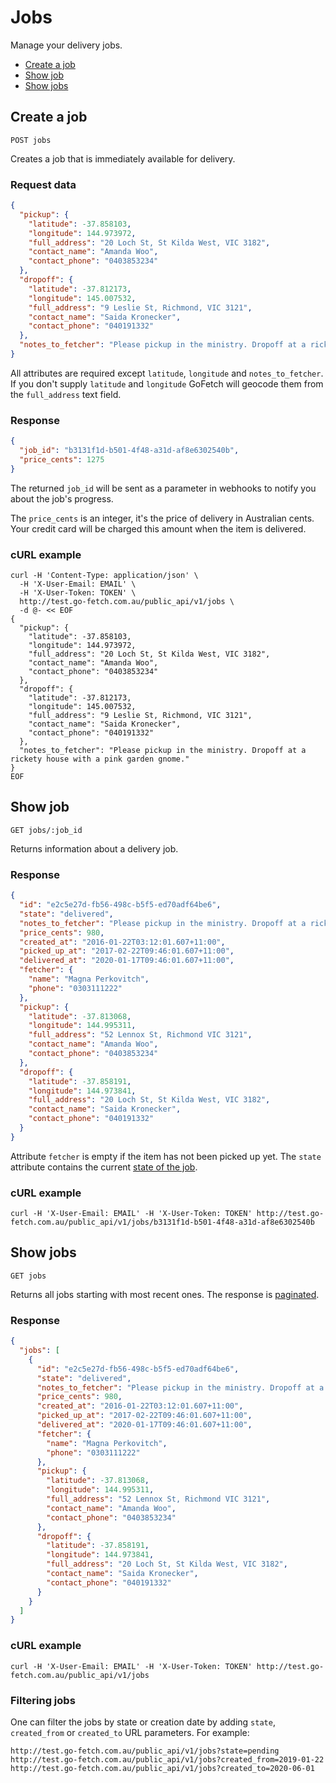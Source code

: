 # Jobs

Manage your delivery jobs.

* [Create a job](#create-a-job)
* [Show job](#show-job)
* [Show jobs](#show-jobs)

## Create a job

`POST jobs`

Creates a job that is immediately available for delivery.


### Request data

```JSON
{
  "pickup": {
    "latitude": -37.858103,
    "longitude": 144.973972,
    "full_address": "20 Loch St, St Kilda West, VIC 3182",
    "contact_name": "Amanda Woo",
    "contact_phone": "0403853234"
  },
  "dropoff": {
    "latitude": -37.812173,
    "longitude": 145.007532,
    "full_address": "9 Leslie St, Richmond, VIC 3121",
    "contact_name": "Saida Kronecker",
    "contact_phone": "040191332"
  },
  "notes_to_fetcher": "Please pickup in the ministry. Dropoff at a rickety house with a pink garden gnome."
}
```

All attributes are required except `latitude`, `longitude` and `notes_to_fetcher`. If you don't supply `latitude` and `longitude` GoFetch will geocode them from the `full_address` text field.

### Response

```JSON
{
  "job_id": "b3131f1d-b501-4f48-a31d-af8e6302540b",
  "price_cents": 1275
}
```

The returned `job_id` will be sent as a parameter in webhooks to notify you about the job's progress.

The `price_cents` is an integer, it's the price of delivery in Australian cents. Your credit card will be charged this amount when the item is delivered.

### cURL example

```shell
curl -H 'Content-Type: application/json' \
  -H 'X-User-Email: EMAIL' \
  -H 'X-User-Token: TOKEN' \
  http://test.go-fetch.com.au/public_api/v1/jobs \
  -d @- << EOF
{
  "pickup": {
    "latitude": -37.858103,
    "longitude": 144.973972,
    "full_address": "20 Loch St, St Kilda West, VIC 3182",
    "contact_name": "Amanda Woo",
    "contact_phone": "0403853234"
  },
  "dropoff": {
    "latitude": -37.812173,
    "longitude": 145.007532,
    "full_address": "9 Leslie St, Richmond, VIC 3121",
    "contact_name": "Saida Kronecker",
    "contact_phone": "040191332"
  },
  "notes_to_fetcher": "Please pickup in the ministry. Dropoff at a rickety house with a pink garden gnome."
}
EOF
```

## Show job

`GET jobs/:job_id`

Returns information about a delivery job.

### Response

```JSON
{
  "id": "e2c5e27d-fb56-498c-b5f5-ed70adf64be6",
  "state": "delivered",
  "notes_to_fetcher": "Please pickup in the ministry. Dropoff at a rickety house with a pink garden gnome.",
  "price_cents": 980,
  "created_at": "2016-01-22T03:12:01.607+11:00",
  "picked_up_at": "2017-02-22T09:46:01.607+11:00",
  "delivered_at": "2020-01-17T09:46:01.607+11:00",
  "fetcher": {
    "name": "Magna Perkovitch",
    "phone": "0303111222"
  },
  "pickup": {
    "latitude": -37.813068,
    "longitude": 144.995311,
    "full_address": "52 Lennox St, Richmond VIC 3121",
    "contact_name": "Amanda Woo",
    "contact_phone": "0403853234"
  },
  "dropoff": {
    "latitude": -37.858191,
    "longitude": 144.973841,
    "full_address": "20 Loch St, St Kilda West, VIC 3182",
    "contact_name": "Saida Kronecker",
    "contact_phone": "040191332"
  }
}
```

Attribute `fetcher` is empty if the item has not been picked up yet. The `state` attribute contains the current [state of the job](https://github.com/GoFetchDeliveries/api-v1/blob/master/job_states.md).

### cURL example

```shell
curl -H 'X-User-Email: EMAIL' -H 'X-User-Token: TOKEN' http://test.go-fetch.com.au/public_api/v1/jobs/b3131f1d-b501-4f48-a31d-af8e6302540b
```

## Show jobs

`GET jobs`

Returns all jobs starting with most recent ones. The response is [paginated](https://github.com/GoFetchDeliveries/api-v1/blob/master/pagination.md).

### Response

```JSON
{
  "jobs": [
    {
      "id": "e2c5e27d-fb56-498c-b5f5-ed70adf64be6",
      "state": "delivered",
      "notes_to_fetcher": "Please pickup in the ministry. Dropoff at a rickety house with a pink garden gnome.",
      "price_cents": 980,
      "created_at": "2016-01-22T03:12:01.607+11:00",
      "picked_up_at": "2017-02-22T09:46:01.607+11:00",
      "delivered_at": "2020-01-17T09:46:01.607+11:00",
      "fetcher": {
        "name": "Magna Perkovitch",
        "phone": "0303111222"
      },
      "pickup": {
        "latitude": -37.813068,
        "longitude": 144.995311,
        "full_address": "52 Lennox St, Richmond VIC 3121",
        "contact_name": "Amanda Woo",
        "contact_phone": "0403853234"
      },
      "dropoff": {
        "latitude": -37.858191,
        "longitude": 144.973841,
        "full_address": "20 Loch St, St Kilda West, VIC 3182",
        "contact_name": "Saida Kronecker",
        "contact_phone": "040191332"
      }
    }
  ]
}
```


### cURL example

```shell
curl -H 'X-User-Email: EMAIL' -H 'X-User-Token: TOKEN' http://test.go-fetch.com.au/public_api/v1/jobs
```

### Filtering jobs

One can filter the jobs by state or creation date by adding `state`, `created_from` or `created_to` URL parameters. For example:

```
http://test.go-fetch.com.au/public_api/v1/jobs?state=pending
http://test.go-fetch.com.au/public_api/v1/jobs?created_from=2019-01-22
http://test.go-fetch.com.au/public_api/v1/jobs?created_to=2020-06-01
```


